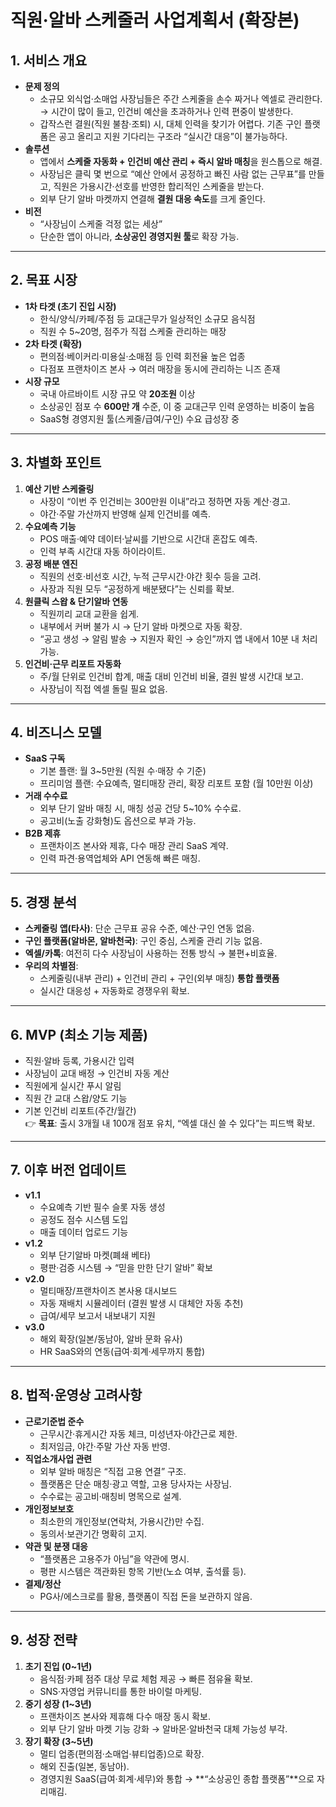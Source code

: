 # 직원·알바 스케줄러 사업계획서 (확장본)

## 1. 서비스 개요
- **문제 정의**  
  - 소규모 외식업·소매업 사장님들은 주간 스케줄을 손수 짜거나 엑셀로 관리한다. → 시간이 많이 들고, 인건비 예산을 초과하거나 인력 편중이 발생한다.  
  - 갑작스런 결원(직원 불참·조퇴) 시, 대체 인력을 찾기가 어렵다. 기존 구인 플랫폼은 공고 올리고 지원 기다리는 구조라 “실시간 대응”이 불가능하다.  
- **솔루션**  
  - 앱에서 **스케줄 자동화 + 인건비 예산 관리 + 즉시 알바 매칭**을 원스톱으로 해결.  
  - 사장님은 클릭 몇 번으로 “예산 안에서 공정하고 빠진 사람 없는 근무표”를 만들고, 직원은 가용시간·선호를 반영한 합리적인 스케줄을 받는다.  
  - 외부 단기 알바 마켓까지 연결해 **결원 대응 속도**를 크게 줄인다.  
- **비전**  
  - “사장님이 스케줄 걱정 없는 세상”  
  - 단순한 앱이 아니라, **소상공인 경영지원 툴**로 확장 가능.

---

## 2. 목표 시장
- **1차 타겟 (초기 진입 시장)**  
  - 한식/양식/카페/주점 등 교대근무가 일상적인 소규모 음식점  
  - 직원 수 5~20명, 점주가 직접 스케줄 관리하는 매장  
- **2차 타겟 (확장)**  
  - 편의점·베이커리·미용실·소매점 등 인력 회전율 높은 업종  
  - 다점포 프랜차이즈 본사 → 여러 매장을 동시에 관리하는 니즈 존재  
- **시장 규모**  
  - 국내 아르바이트 시장 규모 약 **20조원** 이상  
  - 소상공인 점포 수 **600만 개** 수준, 이 중 교대근무 인력 운영하는 비중이 높음  
  - SaaS형 경영지원 툴(스케줄/급여/구인) 수요 급성장 중  

---

## 3. 차별화 포인트
1. **예산 기반 스케줄링**  
   - 사장이 “이번 주 인건비는 300만원 이내”라고 정하면 자동 계산·경고.  
   - 야간·주말 가산까지 반영해 실제 인건비를 예측.  
2. **수요예측 기능**  
   - POS 매출·예약 데이터·날씨를 기반으로 시간대 혼잡도 예측.  
   - 인력 부족 시간대 자동 하이라이트.  
3. **공정 배분 엔진**  
   - 직원의 선호·비선호 시간, 누적 근무시간·야간 횟수 등을 고려.  
   - 사장과 직원 모두 “공정하게 배분됐다”는 신뢰를 확보.  
4. **원클릭 스왑 & 단기알바 연동**  
   - 직원끼리 교대 교환을 쉽게.  
   - 내부에서 커버 불가 시 → 단기 알바 마켓으로 자동 확장.  
   - “공고 생성 → 알림 발송 → 지원자 확인 → 승인”까지 앱 내에서 10분 내 처리 가능.  
5. **인건비·근무 리포트 자동화**  
   - 주/월 단위로 인건비 합계, 매출 대비 인건비 비율, 결원 발생 시간대 보고.  
   - 사장님이 직접 엑셀 돌릴 필요 없음.

---

## 4. 비즈니스 모델
- **SaaS 구독**  
  - 기본 플랜: 월 3~5만원 (직원 수·매장 수 기준)  
  - 프리미엄 플랜: 수요예측, 멀티매장 관리, 확장 리포트 포함 (월 10만원 이상)  
- **거래 수수료**  
  - 외부 단기 알바 매칭 시, 매칭 성공 건당 5~10% 수수료.  
  - 공고비(노출 강화형)도 옵션으로 부과 가능.  
- **B2B 제휴**  
  - 프랜차이즈 본사와 제휴, 다수 매장 관리 SaaS 계약.  
  - 인력 파견·용역업체와 API 연동해 빠른 매칭.  

---

## 5. 경쟁 분석
- **스케줄링 앱(타사)**: 단순 근무표 공유 수준, 예산·구인 연동 없음.  
- **구인 플랫폼(알바몬, 알바천국)**: 구인 중심, 스케줄 관리 기능 없음.  
- **엑셀/카톡**: 여전히 다수 사장님이 사용하는 전통 방식 → 불편+비효율.  
- **우리의 차별점**:  
  - 스케줄링(내부 관리) + 인건비 관리 + 구인(외부 매칭) **통합 플랫폼**  
  - 실시간 대응성 + 자동화로 경쟁우위 확보.

---

## 6. MVP (최소 기능 제품)
- 직원·알바 등록, 가용시간 입력  
- 사장님이 교대 배정 → 인건비 자동 계산  
- 직원에게 실시간 푸시 알림  
- 직원 간 교대 스왑/양도 기능  
- 기본 인건비 리포트(주간/월간)  
👉 **목표**: 출시 3개월 내 100개 점포 유치, “엑셀 대신 쓸 수 있다”는 피드백 확보.  

---

## 7. 이후 버전 업데이트
- **v1.1**  
  - 수요예측 기반 필수 슬롯 자동 생성  
  - 공정도 점수 시스템 도입  
  - 매출 데이터 업로드 기능  
- **v1.2**  
  - 외부 단기알바 마켓(폐쇄 베타)  
  - 평판·검증 시스템 → “믿을 만한 단기 알바” 확보  
- **v2.0**  
  - 멀티매장/프랜차이즈 본사용 대시보드  
  - 자동 재배치 시뮬레이터 (결원 발생 시 대체안 자동 추천)  
  - 급여/세무 보고서 내보내기 지원  
- **v3.0**  
  - 해외 확장(일본/동남아, 알바 문화 유사)  
  - HR SaaS와의 연동(급여·회계·세무까지 통합)

---

## 8. 법적·운영상 고려사항
- **근로기준법 준수**  
  - 근무시간·휴게시간 자동 체크, 미성년자·야간근로 제한.  
  - 최저임금, 야간·주말 가산 자동 반영.  
- **직업소개사업 관련**  
  - 외부 알바 매칭은 “직접 고용 연결” 구조.  
  - 플랫폼은 단순 매칭·광고 역할, 고용 당사자는 사장님.  
  - 수수료는 공고비·매칭비 명목으로 설계.  
- **개인정보보호**  
  - 최소한의 개인정보(연락처, 가용시간)만 수집.  
  - 동의서·보관기간 명확히 고지.  
- **약관 및 분쟁 대응**  
  - “플랫폼은 고용주가 아님”을 약관에 명시.  
  - 평판 시스템은 객관화된 항목 기반(노쇼 여부, 출석률 등).  
- **결제/정산**  
  - PG사/에스크로를 활용, 플랫폼이 직접 돈을 보관하지 않음.  

---

## 9. 성장 전략
1. **초기 진입 (0~1년)**  
   - 음식점·카페 점주 대상 무료 체험 제공 → 빠른 점유율 확보.  
   - SNS·자영업 커뮤니티를 통한 바이럴 마케팅.  
2. **중기 성장 (1~3년)**  
   - 프랜차이즈 본사와 제휴해 다수 매장 동시 확보.  
   - 외부 단기 알바 마켓 기능 강화 → 알바몬·알바천국 대체 가능성 부각.  
3. **장기 확장 (3~5년)**  
   - 멀티 업종(편의점·소매업·뷰티업종)으로 확장.  
   - 해외 진출(일본, 동남아).  
   - 경영지원 SaaS(급여·회계·세무)와 통합 → **“소상공인 종합 플랫폼”**으로 자리매김.  
